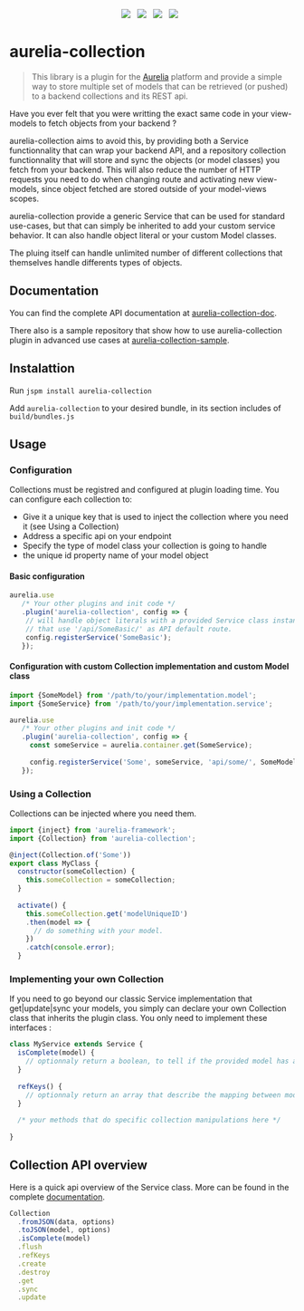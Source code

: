 <p align="center">
    <a href="https://travis-ci.org/atomictech/aurelia-collection" align="center"><img src="https://travis-ci.org/atomictech/aurelia-collection.svg?branch=master"></a>&nbsp;&nbsp;
    <a href="https://coveralls.io/github/atomictech/aurelia-collection?branch=master"><img src="https://coveralls.io/repos/github/atomictech/aurelia-collection/badge.svg?branch=master"></a>&nbsp;&nbsp;
    <a href="https://www.npmjs.com/package/aurelia-collection"><img src="https://img.shields.io/npm/v/npm.svg"></a>&nbsp;&nbsp;
    <a href="https://raw.githubusercontent.com/atomictech/aurelia-collection/master/LICENSE" alt="License"><img src="https://img.shields.io/badge/license-MIT-blue.svg"></a>&nbsp;&nbsp;
</p>

# aurelia-collection

> This library is a plugin for the [Aurelia](http://www.aurelia.io/) platform and provide a simple way to store multiple set of models that can be retrieved (or pushed) to a backend collections and its REST api.

Have you ever felt that you were writting the exact same code in your view-models to fetch objects from your backend ?

aurelia-collection aims to avoid this, by providing both a Service functionnality that can wrap your backend API, and a repository collection functionnality that will store and sync the objects (or model classes) you fetch from your backend. This will also reduce the number of HTTP requests you need to do when changing route and activating new view-models, since object fetched are stored outside of your model-views scopes.

aurelia-collection provide a generic Service that can be used for standard use-cases, but that can simply be inherited to add your custom service behavior. It can also handle object literal or your custom Model classes.

The pluing itself can handle unlimited number of different collections that themselves handle differents types of objects.

## Documentation

You can find the complete API documentation at [aurelia-collection-doc](http://aurelia-collection-doc.atomictech.io).

There also is a sample repository that show how to use aurelia-collection plugin in advanced use cases at [aurelia-collection-sample](http://github.com/atomictech/aurelia-collection-sample/).

## Instalattion

Run `jspm install aurelia-collection`

Add `aurelia-collection` to your desired bundle, in its section includes of `build/bundles.js`

## Usage

### Configuration

Collections must be registred and configured at plugin loading time. 
You can configure each collection to:
* Give it a unique key that is used to inject the collection where you need it (see Using a Collection)
* Address a specific api on your endpoint
* Specify the type of model class your collection is going to handle
* the unique id property name of your model object

#### Basic configuration

```js
aurelia.use
   /* Your other plugins and init code */
   .plugin('aurelia-collection', config => {
    // will handle object literals with a provided Service class instance, 
    // that use '/api/SomeBasic/' as API default route.
    config.registerService('SomeBasic');
   });
```

#### Configuration with custom Collection implementation and custom Model class

```js
import {SomeModel} from '/path/to/your/implementation.model';
import {SomeService} from '/path/to/your/implementation.service';

aurelia.use
   /* Your other plugins and init code */
   .plugin('aurelia-collection', config => {
     const someService = aurelia.container.get(SomeService);
     
     config.registerService('Some', someService, 'api/some/', SomeModel);
   });
```

### Using a Collection

Collections can be injected where you need them.

```js
import {inject} from 'aurelia-framework';
import {Collection} from 'aurelia-collection';

@inject(Collection.of('Some'))
export class MyClass {
  constructor(someCollection) {
    this.someCollection = someCollection;
  }
  
  activate() {
    this.someCollection.get('modelUniqueID')
    .then(model => {
      // do something with your model.
    })
    .catch(console.error);
  }
```

### Implementing your own Collection

If you need to go beyond our classic Service implementation that get|update|sync your models, you simply can declare your own Collection class that inherits the plugin class. You only need to implement these interfaces :

```js
class MyService extends Service {
  isComplete(model) {
    // optionnaly return a boolean, to tell if the provided model has all its field populated.
  }
  
  refKeys() {
    // optionnaly return an array that describe the mapping between model backend attribute names and frontend attribute names.
  }
  
  /* your methods that do specific collection manipulations here */
  
}
```

## Collection API overview 

Here is a quick api overview of the Service class. More can be found in the complete [documentation](http://aurelia-collection-doc.atomictech.io).

```js
Collection
  .fromJSON(data, options)
  .toJSON(model, options)
  .isComplete(model)
  .flush
  .refKeys
  .create
  .destroy
  .get
  .sync
  .update
```
